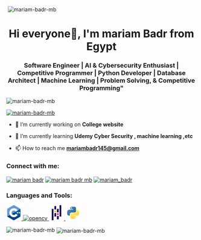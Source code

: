 &nbsp;<img align="center" src="https://github-readme-stats.vercel.app/api?username=mariam-badr-mb&show_icons=true&locale=en" alt="mariam-badr-mb" /></p><h1 align="center">Hi everyone👋, I'm mariam Badr from Egypt</h1>
<h3 align="center">Software Engineer | AI & Cybersecurity Enthusiast | Competitive Programmer | Python Developer | Database Architect | Machine Learning | Problem Solving, & Competitive Programming"</h3>

<p align="left"> <img src="https://komarev.com/ghpvc/?username=mariam-badr-mb&label=Profile%20views&color=0e75b6&style=flat" alt="mariam-badr-mb" /> </p>

<p align="left"> <a href="https://github.com/ryo-ma/github-profile-trophy"><img src="https://github-profile-trophy.vercel.app/?username=mariam-badr-mb" alt="mariam-badr-mb" /></a> </p>

- 🔭 I’m currently working on **College website**

- 🌱 I’m currently learning **Udemy Cyber Security , machine learning ,etc**

- 📫 How to reach me **mariambadr145@gmail.com**

<h3 align="left">Connect with me:</h3>
<p align="left">
<a href="https://linkedin.com/in/mariam badr" target="blank"><img align="center" src="https://raw.githubusercontent.com/rahuldkjain/github-profile-readme-generator/master/src/images/icons/Social/linked-in-alt.svg" alt="mariam badr" height="30" width="40" /></a>
<a href="https://kaggle.com/mariam badr mb" target="blank"><img align="center" src="https://raw.githubusercontent.com/rahuldkjain/github-profile-readme-generator/master/src/images/icons/Social/kaggle.svg" alt="mariam badr mb" height="30" width="40" /></a>
<a href="https://codeforces.com/profile/mariam_badr" target="blank"><img align="center" src="https://raw.githubusercontent.com/rahuldkjain/github-profile-readme-generator/master/src/images/icons/Social/codeforces.svg" alt="mariam_badr" height="30" width="40" /></a>
</p>

<h3 align="left">Languages and Tools:</h3>
<p align="left"> <a href="https://www.w3schools.com/cpp/" target="_blank" rel="noreferrer"> <img src="https://raw.githubusercontent.com/devicons/devicon/master/icons/cplusplus/cplusplus-original.svg" alt="cplusplus" width="40" height="40"/> </a> <a href="https://opencv.org/" target="_blank" rel="noreferrer"> <img src="https://www.vectorlogo.zone/logos/opencv/opencv-icon.svg" alt="opencv" width="40" height="40"/> </a> <a href="https://pandas.pydata.org/" target="_blank" rel="noreferrer"> <img src="https://raw.githubusercontent.com/devicons/devicon/2ae2a900d2f041da66e950e4d48052658d850630/icons/pandas/pandas-original.svg" alt="pandas" width="40" height="40"/> </a> <a href="https://www.python.org" target="_blank" rel="noreferrer"> <img src="https://raw.githubusercontent.com/devicons/devicon/master/icons/python/python-original.svg" alt="python" width="40" height="40"/> </a> </p>

<p><img align="left" src="https://github-readme-stats.vercel.app/api/top-langs?username=mariam-badr-mb&show_icons=true&locale=en&layout=compact" alt="mariam-badr-mb" /></p>

<p>&nbsp;<img align="center" src="https://github-readme-stats.vercel.app/api?username=mariam-badr-mb&show_icons=true&locale=en" alt="mariam-badr-mb" /></p>

